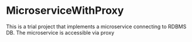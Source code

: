 # MicroserviceWithProxy
This is a trial project that implements a microservice connecting to RDBMS DB. The microservice is accessible via proxy
